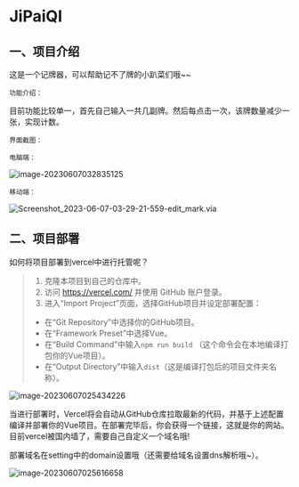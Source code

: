 # JiPaiQI
## 一、项目介绍

这是一个记牌器，可以帮助记不了牌的小趴菜们哦~~



`功能介绍：`

目前功能比较单一，首先自己输入一共几副牌。然后每点击一次，该牌数量减少一张，实现计数。



`界面截图：`



`电脑端：`

![image-20230607032835125](https://cdn.jsdelivr.net/gh/misdazzling/photobed1@main/img/image-20230607032835125.png)

`移动端：`

![Screenshot_2023-06-07-03-29-21-559-edit_mark.via](https://cdn.jsdelivr.net/gh/misdazzling/photobed1@main/img/Screenshot_2023-06-07-03-29-21-559-edit_mark.via.jpg)





## 二、项目部署

如何将项目部署到vercel中进行托管呢？



> 1. 克隆本项目到自己的仓库中。
> 2. 访问 https://vercel.com/ 并使用 GitHub 账户登录。
> 3. 进入“Import Project”页面，选择GitHub项目并设定部署配置：
>
> - 在“Git Repository”中选择你的GitHub项目。
> - 在“Framework Preset”中选择Vue。
> - 在“Build Command”中输入`npm run build` （这个命令会在本地编译打包你的Vue项目）。
> - 在“Output Directory”中输入`dist`（这是编译打包后的项目文件夹名称）。

![image-20230607025434226](https://cdn.jsdelivr.net/gh/misdazzling/photobed1@main/img/image-20230607025434226.png)

当进行部署时，Vercel将会自动从GitHub仓库拉取最新的代码，并基于上述配置编译并部署你的Vue项目。在部署完毕后，你会获得一个链接，这就是你的网站。目前vercel被国内墙了，需要自己自定义一个域名哦!

部署域名在setting中的domain设置哦（还需要给域名设置dns解析哦~）。

![image-20230607025616658](https://cdn.jsdelivr.net/gh/misdazzling/photobed1@main/img/image-20230607025616658.png)

